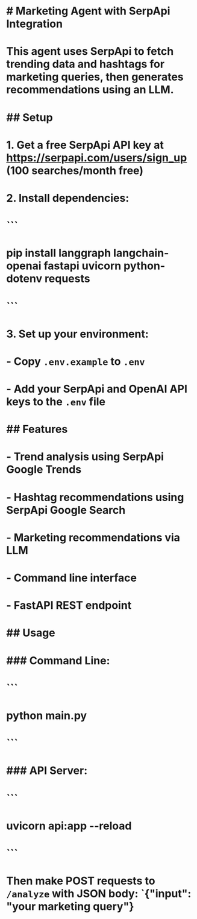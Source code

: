 # # Marketing Agent with SerpApi Integration

# This agent uses SerpApi to fetch trending data and hashtags for marketing queries, then generates recommendations using an LLM.

# ## Setup

# 1. Get a free SerpApi API key at https://serpapi.com/users/sign_up (100 searches/month free)

# 2. Install dependencies:
# ```
# pip install langgraph langchain-openai fastapi uvicorn python-dotenv requests
# ```

# 3. Set up your environment:
#    - Copy `.env.example` to `.env`
#    - Add your SerpApi and OpenAI API keys to the `.env` file

# ## Features

# - Trend analysis using SerpApi Google Trends
# - Hashtag recommendations using SerpApi Google Search
# - Marketing recommendations via LLM
# - Command line interface
# - FastAPI REST endpoint

# ## Usage

# ### Command Line:
# ```
# python main.py
# ```

# ### API Server:
# ```
# uvicorn api:app --reload
# ```
# Then make POST requests to `/analyze` with JSON body: `{"input": "your marketing query"}